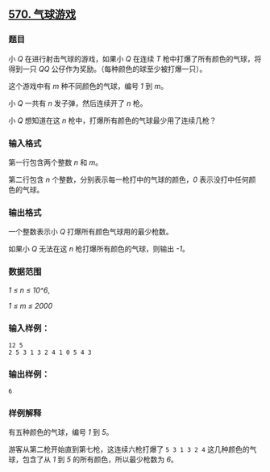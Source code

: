 ## [570. 气球游戏](https://www.acwing.com/problem/content/572/)

### 题目

小 *Q* 在进行射击气球的游戏，如果小 *Q* 在连续 *T* 枪中打爆了所有颜色的气球，将得到一只 *QQ* 公仔作为奖励。（每种颜色的球至少被打爆一只）。

这个游戏中有 *m* 种不同颜色的气球，编号 *1* 到 *m*。

小 *Q* 一共有 *n* 发子弹，然后连续开了 *n* 枪。

小 *Q* 想知道在这 *n* 枪中，打爆所有颜色的气球最少用了连续几枪？

### 输入格式

第一行包含两个整数 *n* 和 *m*。

第二行包含 *n* 个整数，分别表示每一枪打中的气球的颜色，*0* 表示没打中任何颜色的气球。

### 输出格式

一个整数表示小 *Q* 打爆所有颜色气球用的最少枪数。

如果小 *Q* 无法在这 *n* 枪打爆所有颜色的气球，则输出 *-1*。

### 数据范围

*1 ≤ n ≤ 10^6*,

*1 ≤ m ≤ 2000*

### 输入样例：

```
12 5
2 5 3 1 3 2 4 1 0 5 4 3
```

### 输出样例：

```
6
```

### 样例解释

有五种颜色的气球，编号 *1* 到 *5*。

游客从第二枪开始直到第七枪，这连续六枪打爆了 `5 3 1 3 2 4` 这几种颜色的气球，包含了从 *1* 到 *5* 的所有颜色，所以最少枪数为 *6*。
